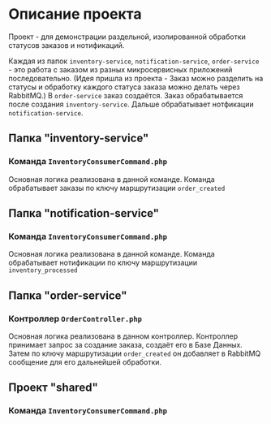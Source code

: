 # Описание проекта

Проект - для демонстрации раздельной, изолированной обработки статусов заказов и нотификаций.

Каждая из папок `inventory-service`, `notification-service`, `order-service` - это работа с заказом
из разных микросервисных приложений последовательно. (Идея пришла из проекта - Заказ можно разделить на статусы и обработку каждого статуса заказа можно делать через RabbitMQ.) В `order-service` заказ создаётся. Заказ обрабатывается после создания `inventory-service`. Дальше обрабатывает нотфикации `notification-service`.

## Папка "inventory-service"
### Команда `InventoryConsumerCommand.php`
Основная логика реализована в данной команде. Команда обрабатывает заказы по ключу маршрутизации `order_created`

## Папка "notification-service"
### Команда `InventoryConsumerCommand.php`
Основная логика реализована в данной команде. Команда обрабатывает нотификации по ключу маршрутизации `inventory_processed`

## Папка "order-service"
### Контроллер `OrderController.php`
Основная логика реализована в данном контроллер. Контроллер принимает запрос за создание заказа, создаёт его в Базе Данных. Затем по ключу маршрутизации `order_created` он добавляет в RabbitMQ сообщение для его дальнейшей обработки.




## Проект "shared"
### Команда `InventoryConsumerCommand.php`

